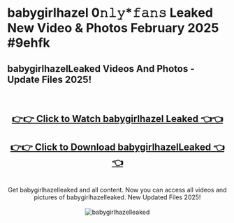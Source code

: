 # babygirlhazel 0𝚗𝚕𝚢*𝚏𝚊𝚗𝚜 Leaked New Video & Photos February 2025 #9ehfk

<h2>babygirlhazelLeaked Videos And Photos - Update Files 2025!</h2>
<br>
<div align="center">
<h2><a href="https://mediaupload.pro?title=babygirlhazel&ref=11F" rel="nofollow">👉👉 Click to Watch babygirlhazel Leaked 👈👈</a></h2>
<h2><a href="https://mediaupload.pro?title=babygirlhazel&ref=11F" rel="nofollow">👉👉 Click to Download babygirlhazelLeaked 👈👈</a></h2>
<br>
Get babygirlhazelleaked and all content. Now you can access all videos and pictures of babygirlhazelleaked. New Updated Files 2025!
<br>
<br>
<a href="https://mediaupload.pro?title=babygirlhazel&ref=11F" rel="nofollow" data-target="animated-image.originalLink"><img src="https://i.ibb.co/Gkj2r4b/banner.png" alt="babygirlhazelleaked" style="max-width: 100%; display: inline-block;" data-target="animated-image.originalImage"></a>
</div>
<br>

